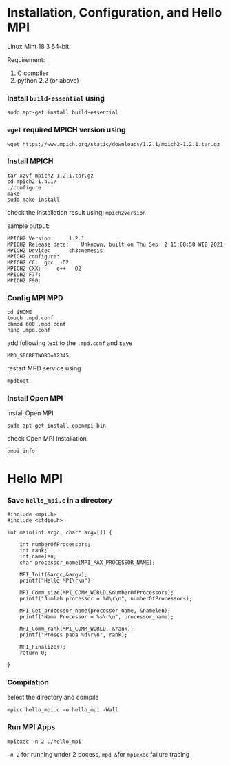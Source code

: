 # Installation, Configuration, and Hello MPI

Linux Mint 18.3 64-bit

Requirement:
1. C compiler
2. python 2.2 (or above)

### Install ``build-essential`` using

```
sudo apt-get install build-essential
```

### ``wget`` required MPICH version using


```
wget https://www.mpich.org/static/downloads/1.2.1/mpich2-1.2.1.tar.gz
```

### Install MPICH
```
tar xzvf mpich2-1.2.1.tar.gz
cd mpich2-1.4.1/
./configure
make
sudo make install
```

check the installation result using:
```mpich2version```

sample output:
```
MPICH2 Version:    	1.2.1
MPICH2 Release date:	Unknown, built on Thu Sep  2 15:08:58 WIB 2021
MPICH2 Device:    	ch3:nemesis
MPICH2 configure: 	
MPICH2 CC: 	gcc  -O2
MPICH2 CXX: 	c++  -O2
MPICH2 F77: 	 
MPICH2 F90:
```

### Config MPI MPD
```
cd $HOME
touch .mpd.conf
chmod 600 .mpd.conf
nano .mpd.conf
```

add following text to the ``.mpd.conf`` and save
```
MPD_SECRETWORD=12345
```

restart MPD service using
```
mpdboot
```

### Install Open MPI

install Open MPI
```
sudo apt-get install openmpi-bin
```
check Open MPI Installation
```
ompi_info
```

# Hello MPI

### Save ``hello_mpi.c`` in a directory
```
#include <mpi.h>
#include <stdio.h>

int main(int argc, char* argv[]) {

	int numberOfProcessors;
	int rank;
	int namelen;
	char processor_name[MPI_MAX_PROCESSOR_NAME];

    MPI_Init(&argc,&argv);
	printf("Hello MPI\r\n");

	MPI_Comm_size(MPI_COMM_WORLD,&numberOfProcessors);
	printf("Jumlah processor = %d\r\n", numberOfProcessors);

	MPI_Get_processor_name(processor_name, &namelen);
	printf("Nama Processor = %s\r\n", processor_name);

	MPI_Comm_rank(MPI_COMM_WORLD, &rank);
	printf("Proses pada %d\r\n", rank);	

	MPI_Finalize();
	return 0;

}
```

### Compilation

select the directory and compile
```
mpicc hello_mpi.c -o hello_mpi -Wall
```

### Run MPI Apps
```
mpiexec -n 2 ./hello_mpi
```

``-n 2`` for running under 2 pocess, ``mpd &``for ``mpiexec`` failure tracing

